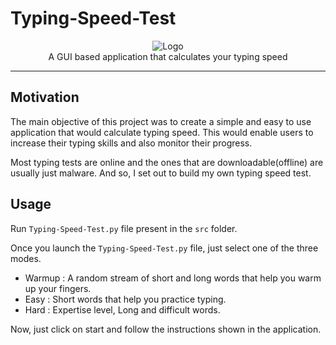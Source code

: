# Typing-Speed-Test
<p align="center">
    <img src="https://i.ibb.co/9qTqmvy/Logo.png" alt="Logo" border="0">
    <br>A GUI based application that calculates your typing speed
</p>

---

## Motivation

The main objective of this project was to create a simple and easy to use application that would calculate typing speed. This would enable users to increase their typing skills and also monitor their progress.

Most typing tests are online and the ones that are downloadable(offline) are usually just malware. And so, I set out to build my own typing speed test.

## Usage

Run `Typing-Speed-Test.py` file present in the `src` folder.

Once you launch the `Typing-Speed-Test.py` file, just select one of the three modes.
- Warmup : A random stream of short and long words that help you warm up your fingers.
- Easy : Short words that help you practice typing.
- Hard : Expertise level, Long and difficult words.

Now, just click on start and follow the instructions shown in the application.